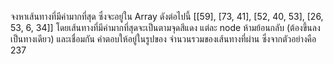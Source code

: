 จงหาเส้นทางที่มีค่ามากที่สุด
ซึ่งจะอยู่ใน Array ดังต่อไปนี้ [[59], [73, 41], [52, 40, 53], [26, 53, 6, 34]]
โดยเส้นทางที่มีค่ามากที่สุดจะเป็นตามจุดสีแดง
แต่ละ node ห้ามย้อนกลับ (ต้องขึ้นลงเป็นทางเดียว) และเชื่อมกัน
คำตอบให้อยู่ในรูปของ จำนวนรวมของเส้นทางที่ผ่าน ซึ่งจากตัวอย่างคือ 237